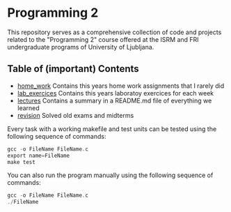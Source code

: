 # Programming 2
This repository serves as a comprehensive collection of code and projects related to the "Programming 2" course offered at the ISRM and FRI undergraduate programs of University of Ljubljana.

## Table of (important) Contents

- [home_work](#home_work)
    Contains this years home work assignments that I rarely did
- [lab_exercices](#lab_exercices)
    Contains this years laboratoy exercices for each week
- [lectures](#lectures)
    Contains a summary in a README.md file of everything we learned
- [revision](#revision)
    Solved old exams and midterms

Every task with a working makefile and test units can be tested using the following sequence of commands:
```c
gcc -o FileName FileName.c
export name=FileName
make test
```
You can also run the program manually using the following sequence of commands:
```c
gcc -o FileName FileName.c
./FileName
```

